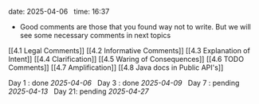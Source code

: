 date: 2025-04-06  
time: 16:37  

- Good comments are those that you found way not to write. But we will see some necessary comments in next topics


[[4.1 Legal Comments]]
[[4.2 Informative Comments]]
[[4.3 Explanation of Intent]]
[[4.4 Clarification]]
[[4.5 Waring of Consequences]]
[[4.6 TODO Comments]]
[[4.7 Amplification]]
[[4.8 Java docs in Public API's]]


Day 1 : done *2025-04-06*  
Day 3 : done *2025-04-09*  
Day 7 : pending *2025-04-13*  
Day 21: pending *2025-04-27*